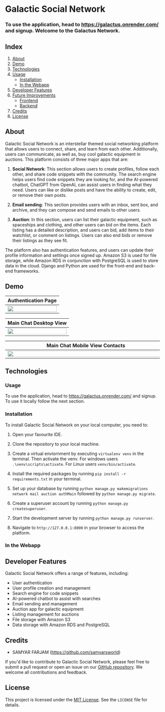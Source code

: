 # Galactic Social Network
### To use the application, head to https://galactus.onrender.com/ and signup. Welcome to the Galactus Network.
## Index
1. [About](#about)
2. [Demo](#demo)
3. [Technologies](#tech)
4. [Usage](#usage)
    * [Installation](#installation)
    * [In the Webapp](#webapp)
5. [Developer Features](#dev)
6. [Future Improvements](#future)
    * [Frontend](#front)
    * [Backend](#back)
7. [Credits](#credits) 
8. [License](#license)
 

<a name="about"></a>
## About
Galactic Social Network is an interstellar themed social networking platform that allows users to connect, share, and learn from each other. Additionally, users can communicate, as well as, buy cool galactic equipment in auctions. This platform consists of three major apps that are:

1. **Social Network**: This section allows users to create profiles, follow each other, and share code snippets with the community. The search engine helps users find code snippets they are looking for, and the AI-powered chatbot, ChatGPT from OpenAI, can assist users in finding what they need. Users can like or dislike posts and have the ability to create, edit, or remove their own posts.

2. **Email sending**: This section provides users with an inbox, sent box, and archive, and they can compose and send emails to other users.

3. **Auction**: In this section, users can list their galactic equipment, such as spaceships and clothing, and other users can bid on the items. Each listing has a detailed description, and users can bid, add items to their watchlist, or comment on listings. Users can also end bids or remove their listings as they see fit.

The platform also has authentication features, and users can update their profile information and settings once signed up. Amazon S3 is used for file storage, while Amazon RDS in conjunction with PostgreSQL is used to store data in the cloud. Django and Python are used for the front-end and back-end frameworks.

<a name="demo"></a>
## Demo
| Authentication Page  |
|:----------------------|
|<img src="https://drive.google.com/uc?export=view&id=1mNkU_kPftiDHwoH6WJqsulc4mz7NWUBu" width="100%" height="100%"/> |

| Main Chat Desktop View |
|:----------------------|
<img src="https://drive.google.com/uc?export=view&id=1-QtIt1Bsb4WhgOXa9ATvRelik_WMAO0d" width="100%" height="100%"/> |


| Main Chat Mobile View Contacts  | &nbsp;&nbsp;&nbsp; |  Main Chat Mobile View Chat  |
|:--------:|:-------------:|:--------:|
|<img src="https://drive.google.com/uc?export=view&id=1-dIbadCR_qVwcq-nw0t0WhULuGN1t3a5" style="margin-right: 10px" width="500" height="100%"/> | &nbsp;&nbsp;&nbsp; | <img src="https://drive.google.com/uc?export=view&id=1uCXv37W7XtssM-y5RsmXpsv-VnbMzxmR" width="500" height="100%"/> |


<a name="tech"></a>
## Technologies



<a name="usage"></a>
### Usage

To use the application, head to https://galactus.onrender.com/ and signup. To use it locally follow the next section.

<a name="installation"></a>
### Installation

To install Galactic Social Network on your local computer, you need to:

1. Open your favourite IDE.

2. Clone the repository to your local machine.

3. Create a virtual enviornment by executing `virtualenv venv` in the terminal. Then activate the venv. For windows users `.\venv\scripts\activate`. For Linux users `venv/bin/activate`.

4. Install the required packages by running `pip install -r requirements.txt` in your terminal.

5. Set up your database by running `python manage.py makemigrations network mail auction authMain` followed by `python manage.py migrate`.

6. Create a superuser account by running `python manage.py createsuperuser`.

7. Start the development server by running `python manage.py runserver`.

8. Navigate to `http://127.0.0.1:8000` in your browser to access the platform.


### In the Webapp
<a name="webapp"></a>



<a name="dev"></a>
## Developer Features

Galactic Social Network offers a range of features, including:

- User authentication
- User profile creation and management
- Search engine for code snippets
- AI-powered chatbot to assist with searches
- Email sending and management
- Auction app for galactic equipment
- Listing management for auctions
- File storage with Amazon S3
- Data storage with Amazon RDS and PostgreSQL

<a name="credits"></a>
## Credits

- SAMYAR FARJAM (https://github.com/samyarsworld)

If you'd like to contribute to Galactic Social Network, please feel free to submit a pull request or open an issue on our [GitHub repository](https://github.com/samyarsworld/social-network). We welcome all contributions and feedback.

<a name="license"></a>
## License

This project is licensed under the [MIT License](https://opensource.org/licenses/MIT). See the `LICENSE` file for details.
